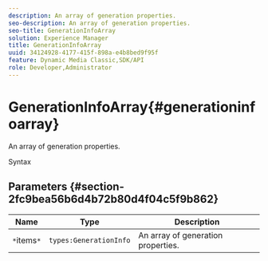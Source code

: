 ```yaml
---
description: An array of generation properties.
seo-description: An array of generation properties.
seo-title: GenerationInfoArray
solution: Experience Manager
title: GenerationInfoArray
uuid: 34124928-4177-415f-898a-e4b8bed9f95f
feature: Dynamic Media Classic,SDK/API
role: Developer,Administrator
---
```


# GenerationInfoArray{#generationinfoarray}

An array of generation properties.

 Syntax 

## Parameters {#section-2fc9bea56b6d4b72b80d4f04c5f9b862}

|  Name  | Type  | Description  |
|---|---|---|
|  `*`items`*`  | `types:GenerationInfo`  | An array of generation properties.  |

